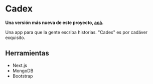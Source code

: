 # Cadex

__Una versión más nueva de este proyecto, [acá](https://github.com/lugrao/cadex).__

Una app para que la gente escriba historias. "Cadex" es por cadáver exquisito.

## Herramientas

- Next.js
- MongoDB
- Bootstrap
